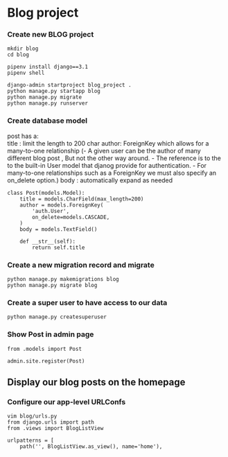 Blog project
============

### Create new BLOG project
```
mkdir blog
cd blog

pipenv install django==3.1
pipenv shell

django-admin startproject blog_project .
python manage.py startapp blog
python manage.py migrate 
python manage.py runserver
```

### Create database model
post has a:  
title : limit the length to 200 char
author: ForeignKey which allows for a many-to-one relationship
		(- A given user can be the author of many different blog post
		, But not the other way around.
		- The reference is to the to the built-in User model that djanog provide for authentication.
		- For many-to-one relationships such as a ForeignKey we must also specify an on_delete option.)
body  : automatically expand as needed
```
class Post(models.Model):
    title = models.CharField(max_length=200)
    author = models.ForeignKey(
        'auth.User',
        on_delete=models.CASCADE,
    )   
    body = models.TextField()

    def __str__(self):
        return self.title
```

### Create a new migration record and migrate
```
python manage.py makemigrations blog
python manage.py migrate blog
```

### Create a super user to have access to our data
```
python manage.py createsuperuser
```

### Show Post in admin page
```
from .models import Post

admin.site.register(Post)
```

Display our blog posts on the homepage
--------------------------------------

### Configure our app-level URLConfs
```
vim blog/urls.py
from django.urls import path
from .views import BlogListView

urlpatterns = [ 
    path('', BlogListView.as_view(), name='home'),
```